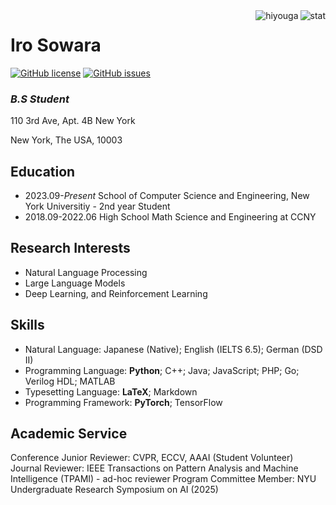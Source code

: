 <img align="right" src="https://github-readme-stats.vercel.app/api?username=Iro96&show_icons=true&theme=transparent&hide_title=true&hide_rank=true" alt="stat" />
<img align="right" src="https://komarev.com/ghpvc/?username=hiyouga" alt="hiyouga" />

# Iro Sowara

[![GitHub license](https://img.shields.io/github/license/Iro96/Iro96?style=for-the-badge)](https://github.com/Iro96/Iro96/blob/main/LICENSE)
[![GitHub issues](https://img.shields.io/github/issues/Iro96/Iro96?style=for-the-badge)](https://github.com/Iro96/Iro96/issues)

### *B.S Student*

110 3rd Ave, Apt. 4B New York

New York, The USA, 10003

## Education

- 2023.09-*Present* School of Computer Science and Engineering, New York Universitiy - 2nd year Student
- 2018.09-2022.06 High School Math Science and Engineering at CCNY

## Research Interests

- Natural Language Processing
- Large Language Models
- Deep Learning, and Reinforcement Learning

## Skills

- Natural Language: Japanese (Native); English (IELTS 6.5); German (DSD II)
- Programming Language: **Python**; C++; Java; JavaScript; PHP; Go; Verilog HDL; MATLAB
- Typesetting Language: **LaTeX**; Markdown
- Programming Framework: **PyTorch**; TensorFlow

## Academic Service

Conference Junior Reviewer: CVPR, ECCV, AAAI (Student Volunteer)
Journal Reviewer: IEEE Transactions on Pattern Analysis and Machine Intelligence (TPAMI) - ad-hoc reviewer
Program Committee Member: NYU Undergraduate Research Symposium on AI (2025)
